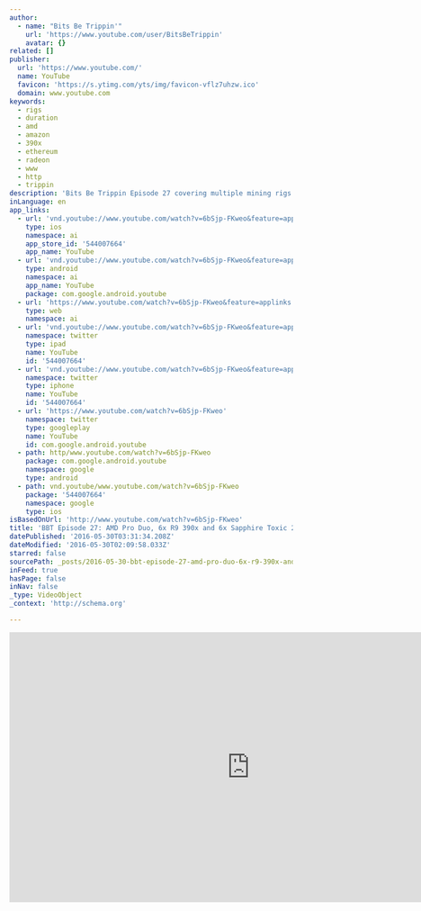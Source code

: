 ```yaml
---
author:
  - name: "Bits Be Trippin'"
    url: 'https://www.youtube.com/user/BitsBeTrippin'
    avatar: {}
related: []
publisher:
  url: 'https://www.youtube.com/'
  name: YouTube
  favicon: 'https://s.ytimg.com/yts/img/favicon-vflz7uhzw.ico'
  domain: www.youtube.com
keywords:
  - rigs
  - duration
  - amd
  - amazon
  - 390x
  - ethereum
  - radeon
  - www
  - http
  - trippin
description: 'Bits Be Trippin Episode 27 covering multiple mining rigs in 4K Follow on Twitter for up to the day progress on builds: @bitsbetrippin Episode Agenda: AMD Pro Duo review 6x R9 390x Sapphire Nitro/TriX 8x R9 390 XFX DD (twin 4x rigs) with newer case design 6x R9 270x MSI Twin Frozr (12" high) 6x R9 280x Sapphire Toxic rig rebuild (Ultra Custom Vertical - BBT) Thanks for watching and subscribing!'
inLanguage: en
app_links:
  - url: 'vnd.youtube://www.youtube.com/watch?v=6bSjp-FKweo&feature=applinks'
    type: ios
    namespace: ai
    app_store_id: '544007664'
    app_name: YouTube
  - url: 'vnd.youtube://www.youtube.com/watch?v=6bSjp-FKweo&feature=applinks'
    type: android
    namespace: ai
    app_name: YouTube
    package: com.google.android.youtube
  - url: 'https://www.youtube.com/watch?v=6bSjp-FKweo&feature=applinks'
    type: web
    namespace: ai
  - url: 'vnd.youtube://www.youtube.com/watch?v=6bSjp-FKweo&feature=applinks'
    namespace: twitter
    type: ipad
    name: YouTube
    id: '544007664'
  - url: 'vnd.youtube://www.youtube.com/watch?v=6bSjp-FKweo&feature=applinks'
    namespace: twitter
    type: iphone
    name: YouTube
    id: '544007664'
  - url: 'https://www.youtube.com/watch?v=6bSjp-FKweo'
    namespace: twitter
    type: googleplay
    name: YouTube
    id: com.google.android.youtube
  - path: http/www.youtube.com/watch?v=6bSjp-FKweo
    package: com.google.android.youtube
    namespace: google
    type: android
  - path: vnd.youtube/www.youtube.com/watch?v=6bSjp-FKweo
    package: '544007664'
    namespace: google
    type: ios
isBasedOnUrl: 'http://www.youtube.com/watch?v=6bSjp-FKweo'
title: 'BBT Episode 27: AMD Pro Duo, 6x R9 390x and 6x Sapphire Toxic 280x Epic Build!'
datePublished: '2016-05-30T03:31:34.208Z'
dateModified: '2016-05-30T02:09:58.033Z'
starred: false
sourcePath: _posts/2016-05-30-bbt-episode-27-amd-pro-duo-6x-r9-390x-and-6x-sapphire-toxi.md
inFeed: true
hasPage: false
inNav: false
_type: VideoObject
_context: 'http://schema.org'

---
```

<iframe src="http://cdn.embedly.com/widgets/media.html?src=https%3A%2F%2Fwww.youtube.com%2Fembed%2F6bSjp-FKweo%3Ffeature%3Doembed&amp;url=http%3A%2F%2Fwww.youtube.com%2Fwatch%3Fv%3D6bSjp-FKweo&amp;image=https%3A%2F%2Fi.ytimg.com%2Fvi%2F6bSjp-FKweo%2Fhqdefault.jpg&amp;key=b7d04c9b404c499eba89ee7072e1c4f7&amp;type=text%2Fhtml&amp;schema=youtube" width="854" height="480" scrolling="no" frameborder="0" allowfullscreen="" style=""></iframe>
